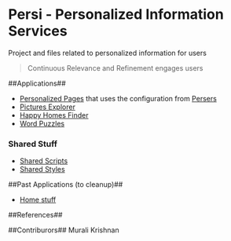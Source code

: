 # Persi - Personalized Information Services
Project and files related to personalized information for users

> Continuous Relevance and Refinement engages users

##Applications##
 * [Personalized Pages](pe/) that uses the configuration from [Persers](persers/)
 * [Pictures Explorer](pxp/)
 * [Happy Homes Finder](hh/)
 * [Word Puzzles](wp/)

### Shared Stuff ###
 * [Shared Scripts](scripts/)
 * [Shared Styles](styles/)
 
 
##Past Applications (to cleanup)##
 * [Home stuff](hm/)

##References##
 

##Contriburors##
Murali Krishnan